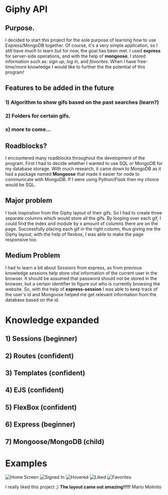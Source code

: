 # Giphy API
## Purpose.
I decided to start this project for the sole purpose of learning how to use Express/MongoDB together.
Of course, it's a very simple application, so I still have much to learn but for now, the goal has been met. 
I used **express** for server-side operations, and with the help of **mongoose**, I stored information such as: *sign up*, *log in*, and *favorites*. When I have free-time/more knowledge I would like to further the
the potential of this program!
## Features to be added in the future
### 1) Algorithm to show gifs based on the past searches (learn?)
### 2) Folders for certain gifs.
### x) more to come...
## Roadblocks?
I encountered many roadblocks throughout the development of the program. First I had to decide whether I wanted to use SQL or MongoDB
for my database storage. With much research, it came down to MongoDB as it had a package named **Mongoose** that
made it easier for node to communicate with MongoDB. If I were using Python/Flask then my choice would be SQL.
## Major problem
I took inspiration from the Giphy layout of their gifs. So I had to create three separate columns which would store all
the gifs. By looping over each gif, I could find the index and module by x amount of columns there are on the page.
Successfully placing each gif in the right column, thus giving me the Giphy layout; with the help of flexbox, I was able to
make the page responsive too.
## Medium Problem
I had to learn a bit about *Sessions* from express, as from previous knowledge sessions help store vital information of 
the current user in the browser. It should be assumed that password should not be stored in the browser, but a certain identifier
to figure out who is currently browsing the website. So, with the help of **express-session** I was able to keep track of the
user's id and Mongoose helped me get relevant information from the database based on the id.
# Knowledge expanded
## 1) Sessions (beginner)
## 2) Routes (confident)
## 3) Templates (confident)
## 4) EJS (confident)
## 5) FlexBox (confident)
## 6) Express (beginner)
## 7) Mongoose/MongoDB (child)

# Examples
![Home Screen](https://github.com/theloneprogrammer729/DailyProjects/blob/main/GiphyAPI/images/signedOut.PNG?raw=true)
![Signed In](https://github.com/theloneprogrammer729/DailyProjects/blob/main/GiphyAPI/images/signedIn.PNG?raw=true)
![Hovered](https://github.com/theloneprogrammer729/DailyProjects/blob/main/GiphyAPI/images/hovered.PNG?raw=true)
![Liked](https://github.com/theloneprogrammer729/DailyProjects/blob/main/GiphyAPI/images/liked.PNG?raw=true)
![Favorites](https://github.com/theloneprogrammer729/DailyProjects/blob/main/GiphyAPI/images/favorites.PNG?raw=true)

I really liked this project ;) **The layout came out amazing!!!!!**
Mario Molinito
